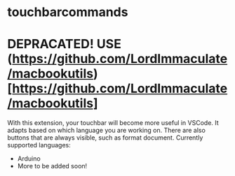 # touchbarcommands 
# DEPRACATED! USE (https://github.com/LordImmaculate/macbookutils)[https://github.com/LordImmaculate/macbookutils]
With this extension, your touchbar will become more useful in VSCode.
It adapts based on which language you are working on.
There are also buttons that are always visible, such as format document.
Currently supported languages:
- Arduino
- More to be added soon!
